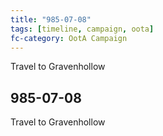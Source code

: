 ```yaml
---
title: "985-07-08"
tags: [timeline, campaign, oota]
fc-category: OotA Campaign
---
```

<span class='ob-timelines'
	data-date='985-07-08-00'
	data-title='Campaign: NAGA Adventures'
	data-class='orange'> Travel to Gravenhollow </span>
## 985-07-08
Travel to Gravenhollow
